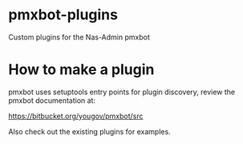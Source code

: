 pmxbot-plugins
==============

Custom plugins for the Nas-Admin pmxbot

How to make a plugin
====================

pmxbot uses setuptools entry points for plugin discovery, review the pmxbot documentation at:

https://bitbucket.org/yougov/pmxbot/src

Also check out the existing plugins for examples.
